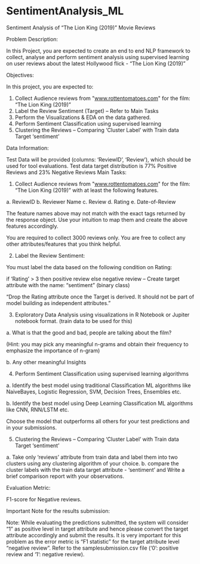 # SentimentAnalysis_ML
Sentiment Analysis of “The Lion King (2019)” Movie Reviews

Problem Description:

In this Project, you are expected to create an end to end NLP framework to collect, analyse and perform sentiment analysis using supervised learning on user reviews about the latest Hollywood flick - “The Lion King (2019)”

Objectives:

In this project, you are expected to: 

1. Collect Audience reviews from "www.rottentomatoes.com" for the film:
“The Lion King (2019)”
2. Label the Review Sentiment (Target) – Refer to Main Tasks
3. Perform the Visualizations & EDA on the data gathered.
4. Perform Sentiment Classification using supervised learning
5. Clustering the Reviews – Comparing ‘Cluster Label’ with Train data Target ‘sentiment’

Data Information:

Test Data will be provided (columns: ‘ReviewID’, ‘Review’), which should be used for tool evaluations. Test data target distribution is 77% Positive Reviews and 23% Negative Reviews
Main Tasks: 

1. Collect Audience reviews from "www.rottentomatoes.com" for the film: “The Lion King (2019)” with at least the following features.

  a. ReviewID
  b. Reviewer Name
  c. Review
  d. Rating
  e. Date-of-Review

The feature names above may not match with the exact tags returned by the response object. Use your intuition to map them and create the above features accordingly.

 You are required to collect 3000 reviews only. 
 You are free to collect any other attributes/features that you think helpful. 


2. Label the Review Sentiment:

You must label the data based on the following condition on Rating:

 if ‘Rating’ > 3 then positive review else negative review – Create target attribute with the name: “sentiment” (binary class)

“Drop the Rating attribute once the Target is derived. It should not be part of model building as independent attributes.”

3. Exploratory Data Analysis using visualizations in R Notebook or Jupiter notebook format. (train data to be used for this)

  a. What is that the good and bad, people are talking about the film? 

   (Hint:  you may pick any meaningful n-grams and obtain their frequency to emphasize the importance of n-gram)
 
  b. Any other meaningful Insights 

4. Perform Sentiment Classification using supervised learning algorithms

a. Identify the best model using traditional Classification ML algorithms like NaiveBayes, Logistic Regression, SVM, Decision Trees, Ensembles etc.

b. Identify the best model using Deep Learning Classification ML algorithms like CNN, RNN/LSTM etc.

Choose the model that outperforms all others for your test predictions and in your submissions. 

5. Clustering the Reviews – Comparing ‘Cluster Label’ with Train data Target ‘sentiment’ 

a.  Take only ‘reviews’ attribute from train data and label them into two clusters using any clustering algorithm of your choice. 
b. compare the cluster labels with the train data target attribute - ‘sentiment’ and Write a brief comparison report with your observations.


Evaluation Metric: 

F1-score for Negative reviews.

Important Note for the results submission:  

Note: 
While evaluating the predictions submitted, the system will consider “1” as positive level in target attribute and hence please convert the target attribute accordingly   and submit the results.   It is very important for this problem as the error metric is “F1 statistic” for the target attribute level “negative review”.  Refer to the samplesubmission.csv file (‘0’: positive review and ‘1’: negative review).
